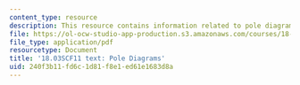```yaml
---
content_type: resource
description: This resource contains information related to pole diagrams.
file: https://ol-ocw-studio-app-production.s3.amazonaws.com/courses/18-03sc-differential-equations-fall-2011/240f3b11fd6c1d81f8e1ed61e1683d8a_MIT18_03SCF11_s31_2text.pdf
file_type: application/pdf
resourcetype: Document
title: '18.03SCF11 text: Pole Diagrams'
uid: 240f3b11-fd6c-1d81-f8e1-ed61e1683d8a
---
```

